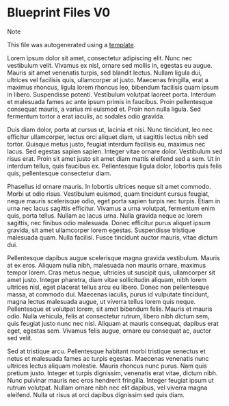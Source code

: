 # Blueprint Files V0

> [!NOTE]  
> This file was autogenerated using a [template](../BlueprintStringToJson/BlueprintStringToJsonGitHubAction/Blueprint%20Files%20README%20Template.md).

Lorem ipsum dolor sit amet, consectetur adipiscing elit. Nunc nec vestibulum velit. Vivamus ex nisl, ornare sed mollis in, egestas eu augue. Mauris sit amet venenatis turpis, sed blandit lectus. Nullam ligula dui, ultrices vel facilisis quis, ullamcorper at justo. Maecenas fringilla, erat a maximus rhoncus, ligula lorem rhoncus leo, bibendum facilisis quam ipsum in libero. Suspendisse potenti. Vestibulum volutpat laoreet porta. Interdum et malesuada fames ac ante ipsum primis in faucibus. Proin pellentesque consequat mauris, a varius mi euismod et. Proin non nulla ligula. Sed fermentum tortor a erat iaculis, ac sodales odio gravida.

Duis diam dolor, porta at cursus ut, lacinia et nisi. Nunc tincidunt, leo nec efficitur ullamcorper, lectus orci aliquet diam, ut sagittis lectus nibh sed tortor. Quisque metus justo, feugiat interdum facilisis eu, maximus nec lacus. Sed egestas sapien sapien. Integer vitae ornare dolor. Vestibulum sed risus erat. Proin sit amet justo sit amet diam mattis eleifend sed a sem. Ut in interdum tellus, quis faucibus ex. Pellentesque ligula dolor, lobortis quis felis quis, pellentesque consectetur diam.

Phasellus id ornare mauris. In lobortis ultrices neque sit amet commodo. Morbi ut odio risus. Vestibulum euismod, quam tincidunt cursus feugiat, neque mauris scelerisque odio, eget porta sapien turpis nec turpis. Etiam in urna nec lacus sagittis efficitur. Vivamus a urna volutpat, fermentum enim quis, porta tellus. Nullam ac lacus urna. Nulla gravida neque ac lorem sagittis, nec finibus odio malesuada. Donec efficitur purus aliquet ipsum gravida, sit amet ullamcorper lorem egestas. Suspendisse tristique malesuada quam. Nulla facilisi. Fusce tincidunt auctor mauris, vitae dictum dui.

Pellentesque dapibus augue scelerisque magna gravida vestibulum. Mauris at ex eros. Aliquam nulla nibh, malesuada non mauris ornare, maximus tempor lorem. Cras metus neque, ultricies ut suscipit quis, ullamcorper sit amet justo. Integer pharetra, diam vitae sollicitudin aliquam, nibh lorem ultrices nisl, eget placerat tellus arcu eu libero. Donec non pellentesque massa, at commodo dui. Maecenas iaculis, purus id vulputate tincidunt, magna lectus malesuada augue, ut viverra tellus lorem quis neque. Pellentesque et volutpat lorem, sit amet bibendum felis. Mauris et mauris odio. Nulla vehicula, felis at consectetur rutrum, libero nibh dictum sem, quis feugiat justo nunc nec nisl. Aliquam at mauris consequat, dapibus erat eget, egestas sem. Vivamus felis augue, ornare eu consequat ac, auctor sed velit.

Sed at tristique arcu. Pellentesque habitant morbi tristique senectus et netus et malesuada fames ac turpis egestas. Maecenas venenatis nunc ultrices lectus aliquam molestie. Mauris rhoncus nunc purus. Nam quis pretium justo. Integer et turpis dignissim, venenatis erat vitae, dictum nibh. Nunc pulvinar mauris nec eros hendrerit fringilla. Integer feugiat ipsum ut rutrum volutpat. Nullam ornare nibh nec elit dapibus, vel viverra magna eleifend. Nulla ut risus at orci dapibus dignissim sed quis diam.